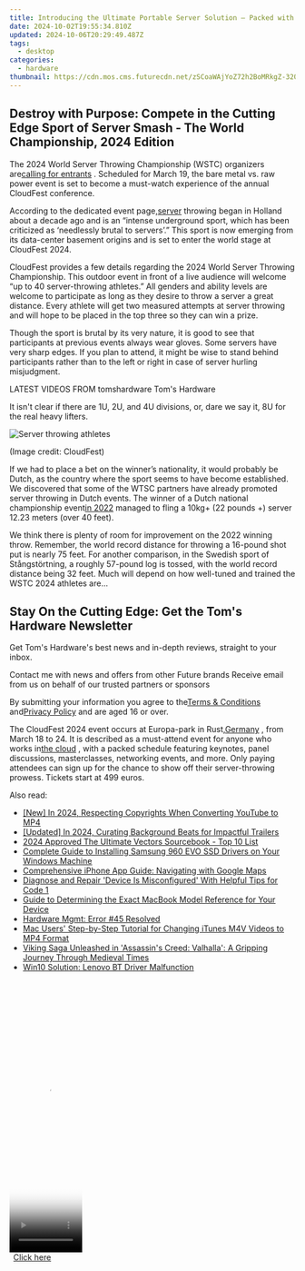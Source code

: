 ```yaml
---
title: Introducing the Ultimate Portable Server Solution – Packed with Up to 256 Cores, Ampere Altra CPU, and an Impressive Combination of 480TB NVMe & 4TB RAM for Optimal Performance
date: 2024-10-02T19:55:34.810Z
updated: 2024-10-06T20:29:49.487Z
tags:
  - desktop
categories:
  - hardware
thumbnail: https://cdn.mos.cms.futurecdn.net/zSCoaWAjYoZ72h2BoMRkgZ-320-80.jpg
---
```


## Destroy with Purpose: Compete in the Cutting Edge Sport of Server Smash - The World Championship, 2024 Edition

The 2024 World Server Throwing Championship (WSTC) organizers are[calling for entrants](https://www.cloudfest.com/world-server-throwing-championship#server-reg) . Scheduled for March 19, the bare metal vs. raw power event is set to become a must-watch experience of the annual CloudFest conference.

 According to the dedicated event page,[server](https://www.tomshardware.com/news/39-year-old-477-mhz-dos-web-server-hits-2500-hours-of-uptime) throwing began in Holland about a decade ago and is an “intense underground sport, which has been criticized as ‘needlessly brutal to servers’.” This sport is now emerging from its data-center basement origins and is set to enter the world stage at CloudFest 2024.

 CloudFest provides a few details regarding the 2024 World Server Throwing Championship. This outdoor event in front of a live audience will welcome “up to 40 server-throwing athletes.” All genders and ability levels are welcome to participate as long as they desire to throw a server a great distance. Every athlete will get two measured attempts at server throwing and will hope to be placed in the top three so they can win a prize.

 Though the sport is brutal by its very nature, it is good to see that participants at previous events always wear gloves. Some servers have very sharp edges. If you plan to attend, it might be wise to stand behind participants rather than to the left or right in case of server hurling misjudgment.

 LATEST VIDEOS FROM tomshardware Tom's Hardware

 It isn't clear if there are 1U, 2U, and 4U divisions, or, dare we say it, 8U for the real heavy lifters.

![Server throwing athletes](https://cdn.mos.cms.futurecdn.net/wtmZvaBCUd7W2J88EkoF6b-320-80.jpg)

 (Image credit: CloudFest)

 If we had to place a bet on the winner’s nationality, it would probably be Dutch, as the country where the sport seems to have become established. We discovered that some of the WTSC partners have already promoted server throwing in Dutch events. The winner of a Dutch national championship event[in 2022](https://dutchcloudcommunity.nl/agenda/summer-bbq-dutch-cloud-community-2022/) managed to fling a 10kg+ (22 pounds +) server 12.23 meters (over 40 feet).

 We think there is plenty of room for improvement on the 2022 winning throw. Remember, the world record distance for throwing a 16-pound shot put is nearly 75 feet. For another comparison, in the Swedish sport of Stångstörtning, a roughly 57-pound log is tossed, with the world record distance being 32 feet. Much will depend on how well-tuned and trained the WSTC 2024 athletes are…

## Stay On the Cutting Edge: Get the Tom's Hardware Newsletter

 Get Tom's Hardware's best news and in-depth reviews, straight to your inbox.

 Contact me with news and offers from other Future brands  Receive email from us on behalf of our trusted partners or sponsors

 By submitting your information you agree to the[Terms & Conditions](https://futureplc.com/terms-conditions/) and[Privacy Policy](https://futureplc.com/privacy-policy/) and are aged 16 or over.

 The CloudFest 2024 event occurs at Europa-park in Rust,[Germany](https://www.tomshardware.com/pc-components/gpus/intel-submits-schematics-for-1nm-chip-fabs-in-germany-two-new-fabs-open-in-2027) , from March 18 to 24\. It is described as a must-attend event for anyone who works in[the cloud](https://www.tomshardware.com/reviews/cloud-computing-security,2829-2.html) , with a packed schedule featuring keynotes, panel discussions, masterclasses, networking events, and more. Only paying attendees can sign up for the chance to show off their server-throwing prowess. Tickets start at 499 euros.

<ins class="adsbygoogle"
     style="display:block"
     data-ad-format="autorelaxed"
     data-ad-client="ca-pub-7571918770474297"
     data-ad-slot="1223367746"></ins>

<ins class="adsbygoogle"
     style="display:block"
     data-ad-client="ca-pub-7571918770474297"
     data-ad-slot="8358498916"
     data-ad-format="auto"
     data-full-width-responsive="true"></ins>

<span class="atpl-alsoreadstyle">Also read:</span>
<div><ul>
<li><a href="https://youtube-lab.techidaily.com/n-2024-respecting-copyrights-when-converting-youtube-to-mp4/"><u>[New] In 2024, Respecting Copyrights When Converting YouTube to MP4</u></a></li>
<li><a href="https://fox-glue.techidaily.com/updated-in-2024-curating-background-beats-for-impactful-trailers/"><u>[Updated] In 2024, Curating Background Beats for Impactful Trailers</u></a></li>
<li><a href="https://fox-direct.techidaily.com/2024-approved-the-ultimate-vectors-sourcebook-top-10-list/"><u>2024 Approved The Ultimate Vectors Sourcebook - Top 10 List</u></a></li>
<li><a href="https://win-amazing.techidaily.com/complete-guide-to-installing-samsung-960-evo-ssd-drivers-on-your-windows-machine/"><u>Complete Guide to Installing Samsung 960 EVO SSD Drivers on Your Windows Machine</u></a></li>
<li><a href="https://buynow-reviews.techidaily.com/comprehensive-iphone-app-guide-navigating-with-google-maps/"><u>Comprehensive iPhone App Guide: Navigating with Google Maps</u></a></li>
<li><a href="https://driver-error.techidaily.com/diagnose-and-repair-device-is-misconfigured-with-helpful-tips-for-code-1/"><u>Diagnose and Repair 'Device Is Misconfigured' With Helpful Tips for Code 1</u></a></li>
<li><a href="https://techno-recovery.techidaily.com/guide-to-determining-the-exact-macbook-model-reference-for-your-device/"><u>Guide to Determining the Exact MacBook Model Reference for Your Device</u></a></li>
<li><a href="https://driver-error.techidaily.com/hardware-mgmt-error-45-resolved/"><u>Hardware Mgmt: Error #45 Resolved</u></a></li>
<li><a href="https://eaxpv-info.techidaily.com/mac-users-step-by-step-tutorial-for-changing-itunes-m4v-videos-to-mp4-format/"><u>Mac Users' Step-by-Step Tutorial for Changing iTunes M4V Videos to MP4 Format</u></a></li>
<li><a href="https://driver-error.techidaily.com/viking-saga-unleashed-in-assassins-creed-valhalla-a-gripping-journey-through-medieval-times/"><u>Viking Saga Unleashed in 'Assassin's Creed: Valhalla': A Gripping Journey Through Medieval Times</u></a></li>
<li><a href="https://driver-error.techidaily.com/win10-solution-lenovo-bt-driver-malfunction/"><u>Win10 Solution: Lenovo BT Driver Malfunction</u></a></li>
</ul></div>

<!-- affiliate ads begin -->
<span id="1975503">
					<video width="128" height="480" style="cursor:pointer"
           poster="//a.impactradius-go.com/display-clicktoplayimage/1975503.png"
           onclick="if(!this.playClicked){this.play();this.setAttribute('controls',true);this.playClicked=true;}">
	   <source src="//a.impactradius-go.com/display-ad/22993-1975503">
	   <img src="//a.impactradius-go.com/display-clicktoplayimage/1975503.png" style="border: none; height: 100%; width: 100%; object-fit: contain">
	</video>
	<div style="width:80px;text-align:center"><a href="javascript:window.open(decodeURIComponent('https%3A%2F%2Fhomestyler.sjv.io%2Fc%2F5597632%2F1975503%2F22993'), '_blank');void(0);">Click here</a></div>
</span>
<img height="0" width="0" src="https://imp.pxf.io/i/5597632/1975503/22993" style="position:absolute;visibility:hidden;" border="0" />
<!-- affiliate ads end -->

